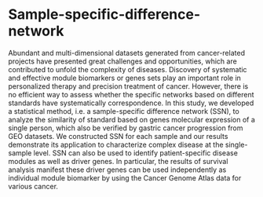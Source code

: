 # Sample-specific-difference-network
Abundant and multi-dimensional datasets generated from cancer-related projects have presented great challenges and opportunities, which are contributed to unfold the complexity of diseases. Discovery of systematic and effective module biomarkers or genes sets play an important role in personalized therapy and precision treatment of cancer. However, there is no efficient way to assess whether the specific networks based on different standards have systematically correspondence. In this study, we developed a statistical method, i.e. a sample-specific difference network (SSN), to analyze the similarity of standard based on genes molecular expression of a single person, which also be verified by gastric cancer progression from GEO datasets. We constructed SSN for each sample and our results demonstrate its application to characterize complex disease at the single-sample level. SSN can also be used to identify patient-specific disease modules as well as driver genes. In particular, the results of survival analysis manifest these driver genes can be used independently as individual module biomarker by using the Cancer Genome Atlas data for various cancer. 
